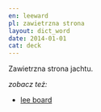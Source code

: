 ```yaml
---
en: leeward
pl: zawietrzna strona
layout: dict_word
date: 2014-01-01
cat: deck
---
```


Zawietrzna strona jachtu.

*zobacz też:*

* [lee board](/dict/lee-board.html)